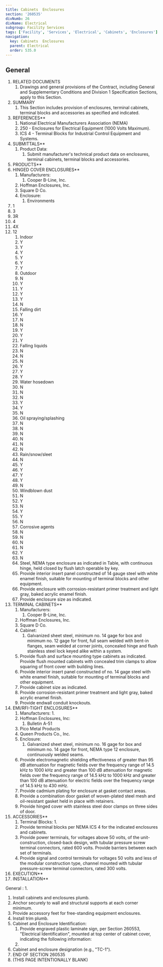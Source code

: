 ```yaml
---
title: Cabinets  Enclosures
section: '260535'
divNumb: 26
divName: Electrical
subgroup: Facility Services
tags: ['Facility', 'Services', 'Electrical', 'Cabinets', 'Enclosures']
navigation:
  key: Cabinets  Enclosures
  parent: Electrical
  order: 535.0
---
```



## General

1. RELATED DOCUMENTS
   1. Drawings and general provisions of the Contract, including General and Supplementary Conditions and Division 1 Specification Sections, apply to this Section.
1. SUMMARY
   1. This Section includes provision of enclosures, terminal cabinets, terminal blocks and accessories as specified and indicated. 
1. REFERENCES** 
   1. National Electrical Manufacturers Association (NEMA) 
   1. 250 - Enclosures for Electrical Equipment (1000 Volts Maximum). 
   1. ICS 4 - Terminal Blocks for Industrial Control Equipment and Systems. 
1. SUBMITTALS** 
   1. Product Data:
      1. Submit manufacturer's technical product data on enclosures, terminal cabinets, terminal blocks and accessories. 
1. PRODUCTS** 
1. HINGED COVER ENCLOSURES** 
   1. Manufacturers:
      1. Cooper B-Line, Inc.
   1. Hoffman Enclosures, Inc.
   1. Square D Co.
   1. Enclosure:
         1. Environments
1. 1
1. 3
1. 3R
1. 4
1. 4X
1. 12
   1. Indoor
   1. Y
   1. Y
   1. Y
   1. Y
   1. Y
   1. Y
   1. Outdoor
   1. N
   1. Y
   1. Y
   1. Y
   1. Y
   1. N
   1. Falling dirt
   1. Y
   1. N
   1. N
   1. Y
   1. Y
   1. Y
   1. Falling liquids
   1. N
   1. N
   1. N
   1. Y
   1. Y
   1. Y
   1. Water hosedown
   1. N
   1. N
   1. N
   1. Y
   1. Y
   1. N
   1. Oil spraying/splashing
   1. N
   1. N
   1. N
   1. N
   1. N
   1. N
   1. Rain/snow/sleet
   1. N
   1. Y
   1. Y
   1. Y
   1. Y
   1. N
   1. Windblown dust
   1. N
   1. Y
   1. N
   1. Y
   1. Y
   1. N
   1. Corrosive agents
   1. N
   1. N
   1. N
   1. N
   1. Y
   1. N
   1. Steel, NEMA type enclosure as indicated in Table, with continuous hinge, held closed by flush latch operable by key. 
   1. Provide interior insert panel constructed of 14 gauge steel with white enamel finish, suitable for mounting of terminal blocks and other equipment. 
   1. Provide enclosure with corrosion-resistant primer treatment and light gray, baked acrylic enamel finish. 
   1. Provide enclosure size as indicated. 
1. TERMINAL CABINETS** 
   1. Manufacturers:
      1. Cooper B-Line, Inc.
   1. Hoffman Enclosures, Inc. 
   1. Square D Co. 
   1. Cabinet:
      1. Galvanized sheet steel, minimum no. 14 gage for box and minimum no. 12 gage for front, full seam welded with bent-in flanges, seam welded at corner joints, concealed hinge and flush stainless steel lock keyed alike within a system. 
   1. Provide flush and surface mounting type cabinets as indicated. Provide flush mounted cabinets with concealed trim clamps to allow squaring of front cover with building lines. 
   1. Provide interior insert panel constructed of no. 14 gage steel with white enamel finish, suitable for mounting of terminal blocks and other equipment. 
   1. Provide cabinet size as indicated. 
   1. Provide corrosion-resistant primer treatment and light gray, baked acrylic enamel finish. 
   1. Provide endwall conduit knockouts. 
1. EMI/RFI-TIGHT ENCLOSURES** 
   1. Manufacturers:
      1. 
   1. Hoffman Enclosures, Inc:
      1. Bulletin A-51 
   1. Pico Metal Products 
   1. Queen Products Co., Inc. 
   1. Enclosure:
      1. Galvanized sheet steel, minimum no. 16 gage for box and minimum no. 14 gage for front, NEMA type 12 enclosure, continuously welded seams. 
   1. Provide electromagnetic shielding effectiveness of greater than 95 dB attenuation for magnetic fields over the frequency range of 14.5 kHz to 1000 kHz and greater than 100 dB attenuation for magnetic fields over the frequency range of 14.5 kHz to 1000 kHz and greater than 100 dB attenuation for electric fields over the frequency range of 14.5 kHz to 430 mHz. 
   1. Provide cadmium plating for enclosure at gasket contact areas. 
   1. Provide a combination door gasket of woven-plated steel mesh and oil-resistant gasket held in place with retainers. 
   1. Provide hinged cover with stainless steel door clamps on three sides of door. 
1. ACCESSORIES** 
   1. Terminal Blocks:
      1. 
   1. Provide terminal blocks per NEMA ICS 4 for the indicated enclosures and cabinets. 
   1. Provide power terminals, for voltages above 50 volts, of the unit-construction, closed-back design, with tubular pressure screw terminal connectors, rated 600 volts. Provide barriers between each set of terminals. 
   1. Provide signal and control terminals for voltages 50 volts and less of the modular construction type, channel mounted with tubular pressure-screw terminal connectors, rated 300 volts. 
1. EXECUTION** 
1. INSTALLATION** 

General
:
      1. 
   1. Install cabinets and enclosures plumb. 
   1. Anchor securely to wall and structural supports at each corner minimum. 
   1. Provide accessory feet for free-standing equipment enclosures. 
   1. Install trim plumb. 
   1. Cabinet and Enclosure Identification:
      1. Provide engraved plastic laminate sign, per Section 260553, "Electrical Identification", mounted at top center of cabinet cover, indicating the following information:
      1. 
   1. Cabinet and enclosure designation (e.g., "TC-1"). 
1. END OF SECTION 260535
1. (THIS PAGE INTENTIONALLY BLANK)

